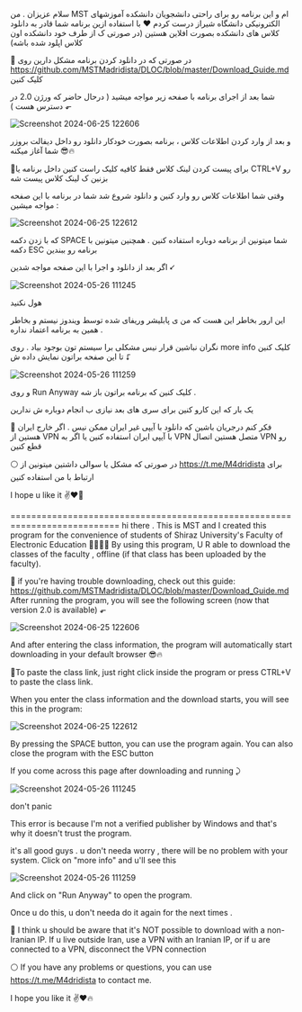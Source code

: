 سلام عزیزان . من MST ام و این برنامه رو برای راحتی دانشجویان دانشکده آموزشهای الکترونیکی دانشگاه شیراز درست کردم ❤️
با استفاده ازین برنامه شما قادر به دانلود کلاس های دانشکده بصورت افلاین هستین (در صورتی ک از طرف خود دانشکده اون کلاس اپلود شده باشه)

🔶 در صورتی که در دانلود کردن برنامه مشکل دارین روی https://github.com/MSTMadridista/DLOC/blob/master/Download_Guide.md کلیک کنین 

شما بعد از اجرای برنامه با صفحه زیر مواجه میشید (‌ درحال حاضر که ورژن 2.0 در دسترس هست ) ⬐


![Screenshot 2024-06-25 122606](https://github.com/MSTMadridista/DLOC/assets/149692666/2f692ee6-b7be-430a-a60e-2f36763f81f7)

و بعد از وارد کردن اطلاعات کلاس ، برنامه بصورت خودکار دانلود رو داخل دیفالت بروزر شما آغاز میکنه 😎🔥

🔶برای پیست کردن لینک کلاس فقط کافیه کلیک راست کنین داخل برنامه یا CTRL+V رو بزنین ک لینک کلاس پیست شه

وقتی شما اطلاعات کلاس رو وارد کنین و دانلود شروع شد شما در برنامه با این صفحه مواجه میشین :

![Screenshot 2024-06-25 122612](https://github.com/MSTMadridista/DLOC/assets/149692666/0f7ab36c-743c-4ee3-aef9-0f411cd08a51)

 که با زدن دکمه SPACE شما میتونین از برنامه دوباره استفاده کنین . همچنین میتونین با دکمه  ESC برنامه رو ببندین


اگر بعد از دانلود و اجرا با این صفحه مواجه شدین ⭩

  ![Screenshot 2024-05-26 111245](https://github.com/MSTMadridista/DLOC/assets/149692666/83861358-d2c4-4a39-8bb7-afd31a68f7fb)

هول نکنید 

این ارور بخاطر این هست که من ی پابلیشر وریفای شده توسط ویندوز نیستم و بخاطر همین به برنامه اعتماد نداره . 

نگران نباشین قرار نیس مشکلی برا سیستم تون بوجود بیاد . روی more info کلیک کنین تا این صفحه براتون نمایش داده ش ⮦

![Screenshot 2024-05-26 111259](https://github.com/MSTMadridista/DLOC/assets/149692666/c2c23ed2-10e3-4d8d-a272-4049daecb4e6)

و روی Run Anyway کلیک کنین که برنامه براتون باز شه .

یک بار که این کارو کنین برای سری های بعد نیازی ب انجام دوباره ش ندارین

🔴 فکر کنم درجریان باشین که دانلود با آیپی غیر ایران ممکن نیس . اگر خارج ایران هستین از VPN با آیپی ایران استفاده کنین یا اگر به VPN متصل هستین اتصال VPN رو قطع کنین 

⚪ در صورتی که مشکل یا سوالی داشتین میتونین از https://t.me/M4dridista برای ارتباط با من استفاده کنین 


I hope u like it ✌️❤️‍🔥






===========================================================================
hi there . This is MST and I created this program for the convenience of students of Shiraz University's Faculty of Electronic Education 🤜🏻🤛🏻
By using this program, U R able to download the classes of the faculty , offline (if that class has been uploaded by the faculty).

🔶 if you're having trouble downloading, check out this guide: https://github.com/MSTMadridista/DLOC/blob/master/Download_Guide.md
After running the program, you will see the following screen (now that version 2.0 is available) ⬐

![Screenshot 2024-06-25 122606](https://github.com/MSTMadridista/DLOC/assets/149692666/2f692ee6-b7be-430a-a60e-2f36763f81f7)

And after entering the class information, the program will automatically start downloading in your default browser 😎🔥

🔶To paste the class link, just right click inside the program or press CTRL+V to paste the class link.

When you enter the class information and the download starts, you will see this in the program:

![Screenshot 2024-06-25 122612](https://github.com/MSTMadridista/DLOC/assets/149692666/0f7ab36c-743c-4ee3-aef9-0f411cd08a51)

 By pressing the SPACE button, you can use the program again. You can also close the program with the ESC button

If you come across this page after downloading and running ⤸

   ![Screenshot 2024-05-26 111245](https://github.com/MSTMadridista/DLOC/assets/149692666/83861358-d2c4-4a39-8bb7-afd31a68f7fb)

don't panic 

This error is because I'm not a verified publisher by Windows and that's why it doesn't trust the program. 

it's all good guys . u don't needa worry , there will be no problem with your system. Click on "more info" and u'll see this 

![Screenshot 2024-05-26 111259](https://github.com/MSTMadridista/DLOC/assets/149692666/c2c23ed2-10e3-4d8d-a272-4049daecb4e6)

And click on "Run Anyway" to open the program.

Once u do this, u don't needa do it again for the next times .

🔴 I think u should be aware that it's NOT possible to download with a non-Iranian IP. If u live outside Iran, use a VPN with an Iranian IP, or if u are connected to a VPN, disconnect the VPN connection 


⚪ If you have any problems or questions, you can use https://t.me/M4dridista to contact me. 


I hope you like it ✌️❤️🔥
